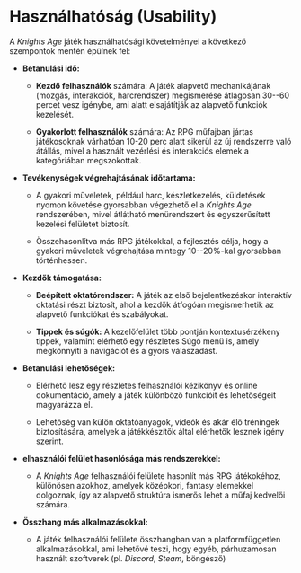 # Használhatóság (Usability)

A _Knights Age_ játék használhatósági követelményei a következő szempontok mentén
épülnek fel:

- **Betanulási idő:**

  - **Kezdő felhasználók** számára: A játék alapvető mechanikájának (mozgás,
    interakciók, harcrendszer) megismerése átlagosan 30--60 percet vesz igénybe,
    ami alatt elsajátítják az alapvető funkciók kezelését.

  - **Gyakorlott felhasználók** számára: Az RPG műfajban jártas játékosoknak
    várhatóan 10-20 perc alatt sikerül az új rendszerre való átállás, mivel a
    használt vezérlési és interakciós elemek a kategóriában megszokottak.

- **Tevékenységek végrehajtásának időtartama:**

  - A gyakori műveletek, például harc, készletkezelés, küldetések nyomon
    követése gyorsabban végezhető el a _Knights Age_ rendszerében, mivel
    átlátható menürendszert és egyszerűsített kezelési felületet biztosít.

  - Összehasonlítva más RPG játékokkal, a fejlesztés célja, hogy a gyakori
    műveletek végrehajtása mintegy 10--20%-kal gyorsabban történhessen.

- **Kezdők támogatása:**

  - **Beépített oktatórendszer:** A játék az első bejelentkezéskor interaktív oktatási
    részt biztosít, ahol a kezdők átfogóan megismerhetik az alapvető funkciókat
    és szabályokat.

  - **Tippek és súgók:** A kezelőfelület több pontján kontextusérzékeny tippek,
    valamint elérhető egy részletes Súgó menü is, amely megkönnyíti a navigációt
    és a gyors válaszadást.

- **Betanulási lehetőségek:**

  - Elérhető lesz egy részletes felhasználói kézikönyv és online dokumentáció,
    amely a játék különböző funkcióit és lehetőségeit magyarázza el.

  - Lehetőség van külön oktatóanyagok, videók és akár élő tréningek
    biztosítására, amelyek a játékkészítők által elérhetők lesznek igény szerint.

- **elhasználói felület hasonlósága más rendszerekkel:**

  - A _Knights Age_ felhasználói felülete hasonlít más RPG játékokéhoz, különösen
    azokhoz, amelyek középkori, fantasy elemekkel dolgoznak, így az alapvető
    struktúra ismerős lehet a műfaj kedvelői számára.

- **Összhang más alkalmazásokkal:**

  - A játék felhasználói felülete összhangban van a platformfüggetlen
    alkalmazásokkal, ami lehetővé teszi, hogy egyéb, párhuzamosan használt
    szoftverek (pl. _Discord_, _Steam_, böngésző)
